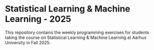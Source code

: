 # Statistical Learning & Machine Learning - 2025

This repository contains the weekly programming exercises for students taking the course on Statistical Learning & Machine Learning at Aarhus University in Fall 2025.
